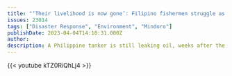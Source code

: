 ```yaml
---
title: "‘Their livelihood is now gone’: Filipino fishermen struggle as oil spill keeps them ashore"
issues: 23014
tags: ["Disaster Response", "Environment", "Mindoro"]
publishDate: 2023-04-04T14:10:31.000Z
author: 
description: A Philippine tanker is still leaking oil, weeks after the vessel sank off the coast of Mindoro on February 28, 2023. A fishing ban remains in place indefinitely, keeping thousands of Filipino fishermen ashore, cleaning up the oil spill for an income which is a fraction of what they used to make. With no other jobs to turn to, many now worry about how much longer they can survive on such a low wage.
---
```



{{< youtube kTZ0RiQhLj4 >}}
